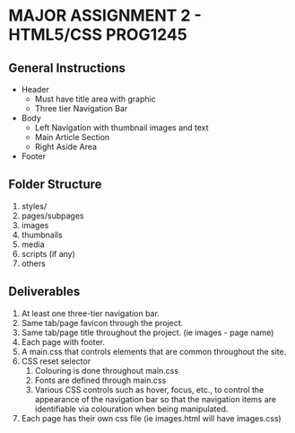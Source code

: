 # MAJOR ASSIGNMENT 2 - HTML5/CSS PROG1245

## General Instructions
* Header
    * Must have title area with graphic
    * Three tier Navigation Bar
* Body
    * Left Navigation with thumbnail images and text
    * Main Article Section
    * Right Aside Area
* Footer

## Folder Structure
1.  styles/
2.  pages/subpages
3.  images
4.  thumbnails
5.  media
6.  scripts (if any)
7.  others

## Deliverables
1.  At least one three-tier navigation bar.
2.  Same tab/page favicon through the project.
3.  Same tab/page title throughout the project. (ie images - page name)
4.  Each page with footer.
5.  A main.css that controls elements that are common throughout the site.
6.  CSS reset selector
    1.  Colouring is done throughout main.css
    2.  Fonts are defined through main.css
    3.  Various CSS controls such as hover, focus, etc., to control the appearance of the navigation bar so that the navigation items are identifiable via colouration when being manipulated.
7.  Each page has their own css file (ie images.html will have images.css)

